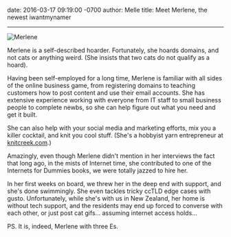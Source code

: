 date: 2016-03-17 09:19:00 -0700
author: Melle
title: Meet Merlene, the newest iwantmynamer

----

![Merlene](https://iwantmyname.com/blog/media/2016-03-16-merlene.jpg)

Merlene is a self-described hoarder. Fortunately, she hoards domains, and not cats or anything weird. (She insists that two cats do not qualify as a hoard).

Having been self-employed for a long time, Merlene is familiar with all sides of the online business game, from registering domains to teaching customers how to post content and use their email accounts. She has extensive experience working with everyone from IT staff to small business people to complete newbs, so she can help figure out what you need and get it built.

She can also help with your social media and marketing efforts, mix you a killer cocktail, and knit you cool stuff. (She's a hobbyist yarn entrepreneur at [knitcreek.com](https://knitcreek.com/).)

Amazingly, even though Merlene didn't mention in her interviews the fact that long ago, in the mists of Internet time, she contributed to one of the Internets for Dummies books, we were totally jazzed to hire her.

In her first weeks on board, we threw her in the deep end with support, and she's done swimmingly. She even tackles tricky ccTLD edge cases with gusto. Unfortunately, while she's with us in New Zealand, her home is without tech support, and the residents may end up forced to converse with each other, or just post cat gifs... assuming internet access holds...

PS. It is, indeed, Merlene with three Es.
